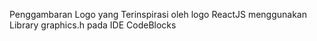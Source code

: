 Penggambaran Logo yang Terinspirasi oleh logo ReactJS menggunakan Library graphics.h pada IDE CodeBlocks
